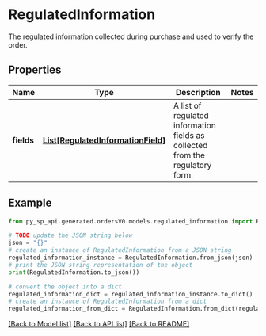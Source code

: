 # RegulatedInformation

The regulated information collected during purchase and used to verify the order.

## Properties

Name | Type | Description | Notes
------------ | ------------- | ------------- | -------------
**fields** | [**List[RegulatedInformationField]**](RegulatedInformationField.md) | A list of regulated information fields as collected from the regulatory form. | 

## Example

```python
from py_sp_api.generated.ordersV0.models.regulated_information import RegulatedInformation

# TODO update the JSON string below
json = "{}"
# create an instance of RegulatedInformation from a JSON string
regulated_information_instance = RegulatedInformation.from_json(json)
# print the JSON string representation of the object
print(RegulatedInformation.to_json())

# convert the object into a dict
regulated_information_dict = regulated_information_instance.to_dict()
# create an instance of RegulatedInformation from a dict
regulated_information_from_dict = RegulatedInformation.from_dict(regulated_information_dict)
```
[[Back to Model list]](../README.md#documentation-for-models) [[Back to API list]](../README.md#documentation-for-api-endpoints) [[Back to README]](../README.md)


